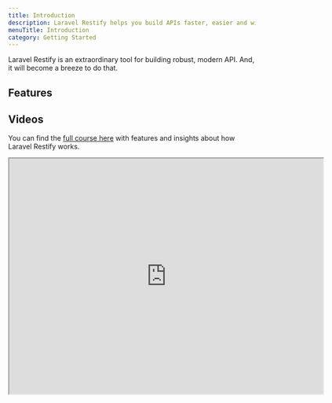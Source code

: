```yaml
---
title: Introduction
description: Laravel Restify helps you build APIs faster, easier and with more consistency.
menuTitle: Introduction
category: Getting Started
---
```


Laravel Restify is an extraordinary tool for building robust, modern API. And, it will become a breeze to do that.

## Features

<list :items="[
'CRUD over entities',
'Authentication with Sanctum',
'Handy Response maker',
'Powerful Search',
'JSON:API consistency',
'Customizable',
'Laravel Compatible Authorization'
]">
</list>

## Videos

You can find the [full course here](https://www.binarcode.com/learn/restify) with features and insights about how Laravel Restify works.

<iframe src="https://player.vimeo.com/video/501764861" width="640" height="480">
</iframe>





